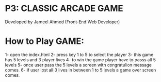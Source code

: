 P3: CLASSIC ARCADE GAME
===============================
Developed by Jameel Ahmed (Front-End Web Developer)

How to Play GAME:
==================
1- open the index.html
2- press key 1 to 5 to select the player
3- this game has 5 levels and 3 player lives 
4- to win the game player have to passs all 5 levels
5- once user pass the 5 levels a screen with congratulion message comes.
6- if user lost all 3 lives in between 1 to 5 levels a game over screen comes.



